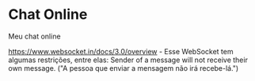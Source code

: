 # Chat Online
Meu chat online

https://www.websocket.in/docs/3.0/overview - Esse WebSocket tem algumas restrições, entre elas:
Sender of a message will not receive their own message.
("A pessoa que enviar a mensagem não irá recebe-lá.")
